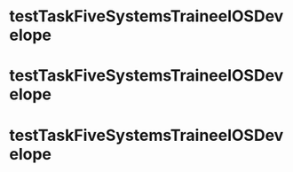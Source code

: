 # testTaskFiveSystemsTraineeIOSDevelope
# testTaskFiveSystemsTraineeIOSDevelope
# testTaskFiveSystemsTraineeIOSDevelope

